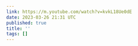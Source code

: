 ```yaml
---
link: https://m.youtube.com/watch?v=kvkL18Ue0dE
date: 2023-03-26 21:31 UTC
published: true
title: ''
tags: []
---
```



